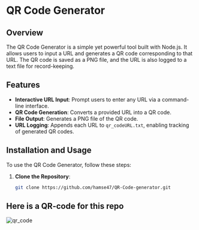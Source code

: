 # QR Code Generator

## Overview
The QR Code Generator is a simple yet powerful tool built with Node.js. It allows users to input a URL and generates a QR code corresponding to that URL. The QR code is saved as a PNG file, and the URL is also logged to a text file for record-keeping.

## Features
- **Interactive URL Input**: Prompt users to enter any URL via a command-line interface.
- **QR Code Generation**: Converts a provided URL into a QR code.
- **File Output**: Generates a PNG file of the QR code.
- **URL Logging**: Appends each URL to `qr_codeURL.txt`, enabling tracking of generated QR codes.

## Installation and Usage
To use the QR Code Generator, follow these steps:

1. **Clone the Repository**:
   ```bash
   git clone https://github.com/hamse47/QR-Code-generator.git

## Here is a QR-code for this repo
![qr_code](https://github.com/hamse47/QR-code-Generator/assets/78507974/892e3b28-51ea-488d-ad5c-0c3d7be605f2)
